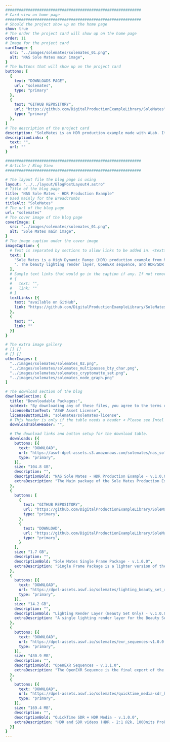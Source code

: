 ```yaml
---
############################################################
# Card view on home page
############################################################
# Should the project show up on the home page
show: true
# The order the project card will show up on the home page
order: 11
# Image for the project card
cardImage: {
  src: "../images/solemates/solemates_01.png",
  alt: "NAS Sole Mates main image",
}
# The buttons that will show up on the project card
buttons: [
  {
    text: "DOWNLOADS PAGE",
    url: "solemates",
    type: "primary"
  },
  {
    text: "GITHUB REPOSITORY",
    url: "https://github.com/DigitalProductionExampleLibrary/SoleMates",
    type: "primary"
  },
]
# The description of the project card
description: "SoleMates is an HDR production example made with ALab. It is a complete compositing example that includes Nuke Script, EXR sequences, and high dynamic range render layers and media."
descriptionLinks: {
  text: "",
  url: ""
}

############################################################
# Article / Blog View
############################################################

# The layout file the blog page is using
layout: "../../layout/BlogPostLayout4.astro"
# Title of the blog page
title: "NAS Sole Mates - HDR Production Example"
# Used mainly for the Breadcrumbs
titleAlt: "SoleMates"
# The url of the blog page
url: "solemates"
# The cover image of the blog page
coverImage: {
  src: "../images/solemates/solemates_01.png",
  alt: "Sole Mates main image",
}
# The image caption under the cover image
imageCaption: {
  # Text is separated by sections to allow links to be added in. <text> <link> <text>
  text: [
    "Sole Mates is a High Dynamic Range (HDR) production example from Netflix Animation Studios. It is a complete compositing package created using the ALab production scene and ACES 2.0. It includes data for a 61 frame shot, with 42 different lighting render layers covering environments, characters, and volume renders, which also contain Cryptomatte data. The package comes with a Nuke script, rendered OpenEXR sequence, and both HDR and SDR videos. The full package is roughly 104 GB, and a smaller single frame package is ",
    ". The beauty lighting render layer, OpenEXR sequence, and HDR/SDR videos are also available as smaller separate downloads (see below)."
  ],
  # Sample text links that would go in the caption if any. If not remove them like this:
  # {
  #   text: "",
  #   link: ""
  # }
  textLinks: [{
    text: "available on GitHub",
    link: "https://github.com/DigitalProductionExampleLibrary/SoleMates"
  },
  {
    text: "",
    link: ""
  }]
}

# The extra image gallery
# [] []
# [] []
otherImages: [
  "../images/solemates/solemates_02.png", 
  "../images/solemates/solemates_multipasses_bty_char.png", 
  "../images/solemates/solemates_cryptomatte_set.png", 
  "../images/solemates/solemates_node_graph.png"
]

# The download section of the blog
downloadSection: {
  title: "Downloadable Packages:",
  subtext: "By downloading any of these files, you agree to the terms of the license linked below.",
  licenseButtonText: "ASWF Asset License",
  licenseButtonLink: "solemates/solemates-license",
  # This header is only if the table needs a header < Please see Intel page for example of that >
  downloadTableHeader: "",

  # The download links and button setup for the download table.
  downloads: [{
    buttons: [{
      text: "DOWNLOAD",
      url: "https://aswf-dpel-assets.s3.amazonaws.com/solemates/nas_solemates_hdr_production_example-v1.0.0.zip",
      type: "primary",
    }],
    size: "104.8 GB",
    description: "",
    descriptionBold: "NAS Sole Mates - HDR Production Example - v.1.0.0",
    extraDescription: "The Main package of the Sole Mates Production Example containing all the assets. This package includes all the following downloads.",
  },
  {
    buttons: [
      {
        text: "GITHUB REPOSITORY",
        url: "https://github.com/DigitalProductionExampleLibrary/SoleMates",
        type: "primary",
      },
      {
        text: "DOWNLOAD",
        url: "https://github.com/DigitalProductionExampleLibrary/SoleMates/archive/refs/tags/v1.0.0.zip",
        type: "primary",
      }
    ],
    size: "1.7 GB",
    description: "",
    descriptionBold: "Sole Mates Single Frame Package - v.1.0.0",
    extraDescription: "Single Frame Package is a lighter version of the complete package, hosted on GitHub. It includes a single frame from all lighting render layers and the OpenEXR sequence, and a Nuke script set up for that frame. It also contains the full range SDR and HDR videos. Clone the repository, or download the zip archive directly.",
  },
  {
    buttons: [{
      text: "DOWNLOAD",
      url: "https://dpel-assets.aswf.io/solemates/lighting_beauty_set_render_layer-cryptomatte_manifests-v1.0.0.zip",
      type: "primary",
    }],
    size: "14.2 GB",
    description: "",
    descriptionBold: "Lighting Render Layer (Beauty Set Only) - v.1.0.0",
    extraDescription: "A single lighting render layer for the Beauty Set with full frame range and including the cryptomatte channels and manifests.",
  },
  {
    buttons: [{
      text: "DOWNLOAD",
      url: "https://dpel-assets.aswf.io/solemates/exr_sequences-v1.0.0.zip",
      type: "primary",
    }],
    size: "430.9 MB",
    description: "",
    descriptionBold: "OpenEXR Sequences - v.1.1.0",
    extraDescription: "The OpenEXR Sequence is the final export of the package with 16-bit float precision. It is in ACES2065-1 (AP0) color space and intended to view with ACES 2.0 display transforms.",
  },
  {
    buttons: [{
      text: "DOWNLOAD",
      url: "https://dpel-assets.aswf.io/solemates/quicktime_media-sdr_hdr-v1.0.0.zip",
      type: "primary",
    }],
    size: "169.4 MB",
    description: "",
    descriptionBold: "QuickTime SDR + HDR Media - v.1.0.0",
    extraDescription: "HDR and SDR videos (HDR - 2:1 @2k, 1000nits ProRes4444XQ, Rec2020, ACES 2.0, 2048x1024) (SDR - 2:1 @ 2k, 100nits ProRes422HQ, Rec709, ACES 2.0, 2048x1024)",
  }]
}
---
```

